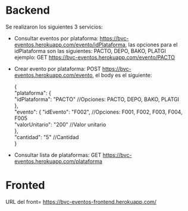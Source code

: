 # Backend

Se realizaron los siguientes 3 servicios:
- Consultar eventos por plataforma: https://bvc-eventos.herokuapp.com/evento/idPlataforma, las opciones para el idPlataforma son las siguientes: PACTO, DEPO, BAKO, PLATGI   
ejemplo: GET https://bvc-eventos.herokuapp.com/evento/PACTO
- Crear evento por plataforma: POST https://bvc-eventos.herokuapp.com/evento, el body es el siguiente:
  
  {  
    "plataforma": {  
        "idPlataforma": "PACTO" //Opciones: PACTO, DEPO, BAKO, PLATGI  
    },  
    "evento": {
        "idEvento": "F002", //Opciones: F001, F002, F003, F004, F005  
        "valorUnitario": "200" //Valor unitario  
    },  
    "cantidad": "5" //Cantidad  
}
- Consultar lista de plataformas: GET https://bvc-eventos.herokuapp.com/plataforma

# Fronted
URL del front= https://bvc-eventos-frontend.herokuapp.com/
